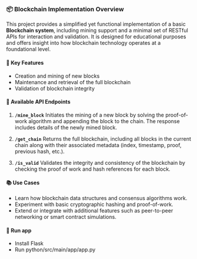 ### 📦 Blockchain Implementation Overview

This project provides a simplified yet functional implementation of a basic **Blockchain system**, including mining support and a minimal set of RESTful APIs for interaction and validation. 
It is designed for educational purposes and offers insight into how blockchain technology operates at a foundational level.

#### 🚀 Key Features

* Creation and mining of new blocks
* Maintenance and retrieval of the full blockchain
* Validation of blockchain integrity

#### 🔗 Available API Endpoints

1. **`/mine_block`**
   Initiates the mining of a new block by solving the proof-of-work algorithm and appending the block to the chain. The response includes details of the newly mined block.

2. **`/get_chain`**
   Returns the full blockchain, including all blocks in the current chain along with their associated metadata (index, timestamp, proof, previous hash, etc.).

3. **`/is_valid`**
   Validates the integrity and consistency of the blockchain by checking the proof of work and hash references for each block.

#### 📚 Use Cases

* Learn how blockchain data structures and consensus algorithms work.
* Experiment with basic cryptographic hashing and proof-of-work.
* Extend or integrate with additional features such as peer-to-peer networking or smart contract simulations.

#### 🏃 Run app
* Install Flask 
* Run python/src/main/app/app.py
